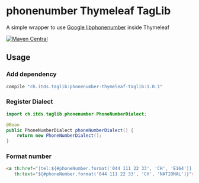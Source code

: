 # phonenumber Thymeleaf TagLib

A simple wrapper to use [Google libphonenumber](https://github.com/google/libphonenumber) inside Thymeleaf

[![Maven Central](https://img.shields.io/maven-central/v/ch.itds.taglib/phonenumber-thymeleaf-taglib)](https://search.maven.org/remote_content?g=ch.itds.taglib&a=phonenumber-thymeleaf-taglib&v=LATEST)

## Usage

### Add dependency

```gradle
compile "ch.itds.taglib:phonenumber-thymeleaf-taglib:1.0.1"
```

### Register Dialect

```java
import ch.itds.taglib.phonenumber.PhoneNumberDialect; 

@Bean
public PhoneNumberDialect phoneNumberDialect() {
    return new PhoneNumberDialect();
}
```

### Format number

```html
<a th:href="|tel:${#phoneNumber.format('044 111 22 33', 'CH', 'E164')}|"
   th:text="${#phoneNumber.format('044 111 22 33', 'CH', 'NATIONAL')}"></a>
```

